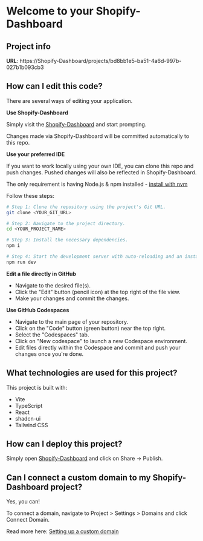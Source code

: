 # Welcome to your Shopify-Dashboard

## Project info

**URL**: https://Shopify-Dashboard/projects/bd8bb1e5-ba51-4a6d-997b-027b1b093cb3

## How can I edit this code?

There are several ways of editing your application.

**Use Shopify-Dashboard**

Simply visit the [Shopify-Dashboard](https://Shopify-Dashboard/projects/bd8bb1e5-ba51-4a6d-997b-027b1b093cb3) and start prompting.

Changes made via Shopify-Dashboard will be committed automatically to this repo.

**Use your preferred IDE**

If you want to work locally using your own IDE, you can clone this repo and push changes. Pushed changes will also be reflected in Shopify-Dashboard.

The only requirement is having Node.js & npm installed - [install with nvm](https://github.com/nvm-sh/nvm#installing-and-updating)

Follow these steps:

```sh
# Step 1: Clone the repository using the project's Git URL.
git clone <YOUR_GIT_URL>

# Step 2: Navigate to the project directory.
cd <YOUR_PROJECT_NAME>

# Step 3: Install the necessary dependencies.
npm i

# Step 4: Start the development server with auto-reloading and an instant preview.
npm run dev
```

**Edit a file directly in GitHub**

- Navigate to the desired file(s).
- Click the "Edit" button (pencil icon) at the top right of the file view.
- Make your changes and commit the changes.

**Use GitHub Codespaces**

- Navigate to the main page of your repository.
- Click on the "Code" button (green button) near the top right.
- Select the "Codespaces" tab.
- Click on "New codespace" to launch a new Codespace environment.
- Edit files directly within the Codespace and commit and push your changes once you're done.

## What technologies are used for this project?

This project is built with:

- Vite
- TypeScript
- React
- shadcn-ui
- Tailwind CSS

## How can I deploy this project?

Simply open [Shopify-Dashboard](https://Shopify-Dashboard/projects/bd8bb1e5-ba51-4a6d-997b-027b1b093cb3) and click on Share -> Publish.

## Can I connect a custom domain to my Shopify-Dashboard project?

Yes, you can!

To connect a domain, navigate to Project > Settings > Domains and click Connect Domain.

Read more here: [Setting up a custom domain](https://docs.Shopify-Dashboard.dev/tips-tricks/custom-domain#step-by-step-guide)
